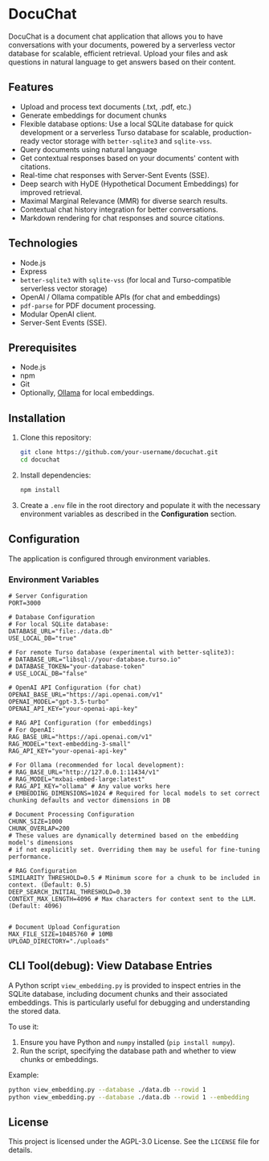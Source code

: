 # DocuChat

DocuChat is a document chat application that allows you to have conversations with your documents, powered by a serverless vector database for scalable, efficient retrieval. Upload your files and ask questions in natural language to get answers based on their content.

## Features

-   Upload and process text documents (.txt, .pdf, etc.)
-   Generate embeddings for document chunks
-   Flexible database options: Use a local SQLite database for quick development or a serverless Turso database for scalable, production-ready vector storage with `better-sqlite3` and `sqlite-vss`.
-   Query documents using natural language
-   Get contextual responses based on your documents' content with citations.
-   Real-time chat responses with Server-Sent Events (SSE).
-   Deep search with HyDE (Hypothetical Document Embeddings) for improved retrieval.
-   Maximal Marginal Relevance (MMR) for diverse search results.
-   Contextual chat history integration for better conversations.
-   Markdown rendering for chat responses and source citations.

## Technologies

-   Node.js
-   Express
-   `better-sqlite3` with `sqlite-vss` (for local and Turso-compatible serverless vector storage)
-   OpenAI / Ollama compatible APIs (for chat and embeddings)
-   `pdf-parse` for PDF document processing.
-   Modular OpenAI client.
-   Server-Sent Events (SSE).

## Prerequisites

-   Node.js
-   npm
-   Git
-   Optionally, [Ollama](https://ollama.ai/) for local embeddings.

## Installation

1.  Clone this repository:
    ```bash
    git clone https://github.com/your-username/docuchat.git
    cd docuchat
    ```

2.  Install dependencies:
    ```bash
    npm install
    ```

3.  Create a `.env` file in the root directory and populate it with the necessary environment variables as described in the **Configuration** section.

## Configuration

The application is configured through environment variables.

### Environment Variables

```
# Server Configuration
PORT=3000

# Database Configuration
# For local SQLite database:
DATABASE_URL="file:./data.db"
USE_LOCAL_DB="true"

# For remote Turso database (experimental with better-sqlite3):
# DATABASE_URL="libsql://your-database.turso.io"
# DATABASE_TOKEN="your-database-token"
# USE_LOCAL_DB="false"

# OpenAI API Configuration (for chat)
OPENAI_BASE_URL="https://api.openai.com/v1"
OPENAI_MODEL="gpt-3.5-turbo"
OPENAI_API_KEY="your-openai-api-key"

# RAG API Configuration (for embeddings)
# For OpenAI:
RAG_BASE_URL="https://api.openai.com/v1"
RAG_MODEL="text-embedding-3-small"
RAG_API_KEY="your-openai-api-key"

# For Ollama (recommended for local development):
# RAG_BASE_URL="http://127.0.0.1:11434/v1"
# RAG_MODEL="mxbai-embed-large:latest"
# RAG_API_KEY="ollama" # Any value works here
# EMBEDDING_DIMENSIONS=1024 # Required for local models to set correct chunking defaults and vector dimensions in DB

# Document Processing Configuration
CHUNK_SIZE=1000
CHUNK_OVERLAP=200
# These values are dynamically determined based on the embedding model's dimensions
# if not explicitly set. Overriding them may be useful for fine-tuning performance.

# RAG Configuration
SIMILARITY_THRESHOLD=0.5 # Minimum score for a chunk to be included in context. (Default: 0.5)
DEEP_SEARCH_INITIAL_THRESHOLD=0.30
CONTEXT_MAX_LENGTH=4096 # Max characters for context sent to the LLM. (Default: 4096)


# Document Upload Configuration
MAX_FILE_SIZE=10485760 # 10MB
UPLOAD_DIRECTORY="./uploads"
```

## CLI Tool(debug): View Database Entries

A Python script `view_embedding.py` is provided to inspect entries in the SQLite database, including document chunks and their associated embeddings. This is particularly useful for debugging and understanding the stored data.

To use it:
1.  Ensure you have Python and `numpy` installed (`pip install numpy`).
2.  Run the script, specifying the database path and whether to view chunks or embeddings.

Example:
```bash
python view_embedding.py --database ./data.db --rowid 1
python view_embedding.py --database ./data.db --rowid 1 --embedding

```

## License

This project is licensed under the AGPL-3.0 License. See the `LICENSE` file for details.
